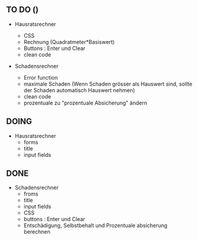 ## TO DO ()

- Hausratsrechner
    - CSS
    - Rechnung (Quadratmeter*Basiswert)
    - Buttons : Enter und Clear
    - clean code
    
- Schadensrechner
    - Error function
    - maximale Schaden (Wenn Schaden grösser als Hauswert sind, sollte der Schaden automatisch Hauswert nehmen)
    - clean code
    - prozentuale zu "prozentuale Absicherung" ändern

## DOING 

- Hausratsrechner
    - forms
    - title
    - input fields

## DONE

- Schadensrechner
    - froms
    - title
    - input fields
    - CSS
    - buttons : Enter und Clear
    - Entschädigung, Selbstbehalt und Prozentuale absicherung berechnen
    
## 